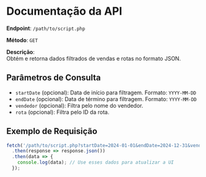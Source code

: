 # Documentação da API

**Endpoint**: `/path/to/script.php`

**Método**: `GET`

**Descrição**:  
Obtém e retorna dados filtrados de vendas e rotas no formato JSON.

## Parâmetros de Consulta

- `startDate` (opcional): Data de início para filtragem. Formato: `YYYY-MM-DD`
- `endDate` (opcional): Data de término para filtragem. Formato: `YYYY-MM-DD`
- `vendedor` (opcional): Filtra pelo nome do vendedor.
- `rota` (opcional): Filtra pelo ID da rota.

## Exemplo de Requisição

```javascript
fetch('/path/to/script.php?startDate=2024-01-01&endDate=2024-12-31&vendedor=JohnDoe&rota=1')
  .then(response => response.json())
  .then(data => {
    console.log(data); // Use esses dados para atualizar a UI
  });
